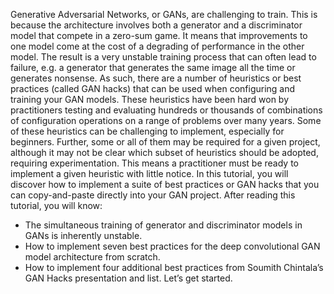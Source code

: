 Generative Adversarial Networks, or GANs, are challenging to train. This is because the
architecture involves both a generator and a discriminator model that compete in a zero-sum
game. It means that improvements to one model come at the cost of a degrading of performance
in the other model. The result is a very unstable training process that can often lead to
failure, e.g. a generator that generates the same image all the time or generates nonsense. As
such, there are a number of heuristics or best practices (called GAN hacks) that can be used
when configuring and training your GAN models. These heuristics have been hard won by
practitioners testing and evaluating hundreds or thousands of combinations of configuration
operations on a range of problems over many years.
Some of these heuristics can be challenging to implement, especially for beginners. Further,
some or all of them may be required for a given project, although it may not be clear which
subset of heuristics should be adopted, requiring experimentation. This means a practitioner
must be ready to implement a given heuristic with little notice. In this tutorial, you will discover
how to implement a suite of best practices or GAN hacks that you can copy-and-paste directly
into your GAN project. After reading this tutorial, you will know:
- The simultaneous training of generator and discriminator models in GANs is inherently
unstable.
- How to implement seven best practices for the deep convolutional GAN model architecture
from scratch.
- How to implement four additional best practices from Soumith Chintala’s GAN Hacks
presentation and list.
Let’s get started.
